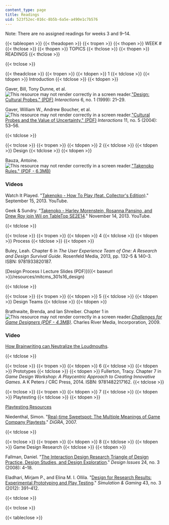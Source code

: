 ```yaml
---
content_type: page
title: Readings
uid: 523f52ec-016c-8b5b-6a5e-a490e1c7b576
---
```


Note: There are no assigned readings for weeks 3 and 9–14.

{{< tableopen >}}
{{< theadopen >}}
{{< tropen >}}
{{< thopen >}}
WEEK #
{{< thclose >}}
{{< thopen >}}
TOPICS
{{< thclose >}}
{{< thopen >}}
READINGS
{{< thclose >}}

{{< trclose >}}

{{< theadclose >}}
{{< tropen >}}
{{< tdopen >}}
1
{{< tdclose >}}
{{< tdopen >}}
Introduction
{{< tdclose >}}
{{< tdopen >}}


Gaver, Bill, Tony Dunne, et al. ![This resource may not render correctly in a screen reader.](/images/inacessible.gif)["Design: Cultural Probes." (PDF)](http://ellieharmon.com/wp-content/uploads/01-28-Gaver-CulturalProbes.pdf) _Interactions_ 6, no. 1 (1999): 21–29.

Gaver, William W., Andrew Boucher, et al. ![This resource may not render correctly in a screen reader.](/images/inacessible.gif)["Cultural Probes and the Value of Uncertainty." (PDF)](http://research.gold.ac.uk/4720/1/p53-gaver.pdf) _Interactions_ 11, no. 5 (2004): 53–56.


{{< tdclose >}}

{{< trclose >}}
{{< tropen >}}
{{< tdopen >}}
2
{{< tdclose >}}
{{< tdopen >}}
Design
{{< tdclose >}}
{{< tdopen >}}


Bauza, Antoine. ![This resource may not render correctly in a screen reader.](/images/inacessible.gif)["Takenoko Rules." (PDF - 6.3MB)](http://www.matagot.com/docs/Takenoko_rules_EN.pdf)

### Videos

Watch It Played. "[Takenoko - How To Play (feat. Collector's Edition)](https://www.youtube.com/watch?v=o6MJEbGbCNs&feature=youtu.be)." September 15, 2013. YouTube.

Geek & Sundry. "[Takenoko - Harley Morenstein, Rosanna Pansino, and Drew Roy join Wil on TableTop SE2E14](https://www.youtube.com/watch?v=wv4n-e-hb_o&feature=youtu.be)." November 14, 2013. YouTube.


{{< tdclose >}}

{{< trclose >}}
{{< tropen >}}
{{< tdopen >}}
4
{{< tdclose >}}
{{< tdopen >}}
Process
{{< tdclose >}}
{{< tdopen >}}


Buley, Leah. Chapter 6 in _The User Experience Team of One: A Research and Design Survival Guide_. Rosenfeld Media, 2013, pp. 132–5 & 140–3. ISBN: 9781933820187.

[Design Process I Lecture Slides (PDF)]({{< baseurl >}}/resources/mitcms_301s16_design)


{{< tdclose >}}

{{< trclose >}}
{{< tropen >}}
{{< tdopen >}}
5
{{< tdclose >}}
{{< tdopen >}}
Design Teams
{{< tdclose >}}
{{< tdopen >}}


Brathwaite, Brenda, and Ian Shreiber. Chapter 1 in ![This resource may not render correctly in a screen reader.](/images/inacessible.gif)[_Challenges for Game Designers (PDF - 4.3MB)_](https://epdf.pub/challenges-for-game-designers.html). Charles River Media, Incorporation, 2009.

### Video

[How Brainwriting can Neutralize the Loudmouths](http://www.kellogg.northwestern.edu/news_articles/2014/06262014-video-thompson-brainwriting.aspx).


{{< tdclose >}}

{{< trclose >}}
{{< tropen >}}
{{< tdopen >}}
6
{{< tdclose >}}
{{< tdopen >}}
Prototypes
{{< tdclose >}}
{{< tdopen >}}
Fullerton, Tracy. Chapter 7 in _Game Design Workshop: A Playcentric Approach to Creating Innovative Games_. A K Peters / CRC Press, 2014. ISBN: 9781482217162.
{{< tdclose >}}

{{< trclose >}}
{{< tropen >}}
{{< tdopen >}}
7
{{< tdclose >}}
{{< tdopen >}}
Playtesting
{{< tdclose >}}
{{< tdopen >}}


[Playtesting Resources](http://playtestingworkshops.com/resources.html)

Niedenthal, Simon. "[Real-time Sweetspot: The Multiple Meanings of Game Company Playtests](https://dspace.mah.se/handle/2043/12775)." _DiGRA_, 2007.


{{< tdclose >}}

{{< trclose >}}
{{< tropen >}}
{{< tdopen >}}
8
{{< tdclose >}}
{{< tdopen >}}
Game Design Research
{{< tdclose >}}
{{< tdopen >}}


Fallman, Daniel. "[The Interaction Design Research Triangle of Design Practice, Design Studies, and Design Exploration](http://dx.doi.org/10.1162/desi.2008.24.3.4)." _Design Issues_ 24, no. 3 (2008): 4–18.

Eladhari, Mirjam P., and Elina M. I. Ollila. "[Design for Research Results: Experimental Prototyping and Play Testing](http://dx.doi.org/10.1177/1046878111434255)." _Simulation & Gaming_ 43, no. 3 (2012): 391–412.


{{< tdclose >}}

{{< trclose >}}

{{< tableclose >}}